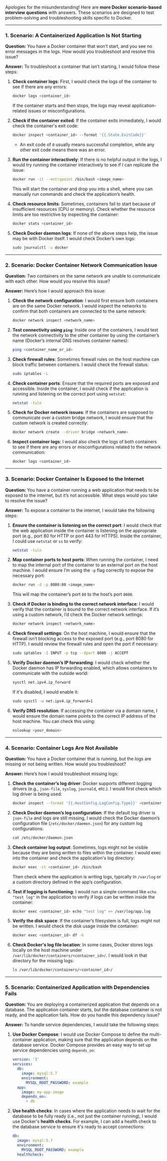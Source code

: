 Apologies for the misunderstanding! Here are **more Docker scenario-based interview questions** with answers. These scenarios are designed to test problem-solving and troubleshooting skills specific to Docker.

---

### 1. **Scenario: A Containerized Application Is Not Starting**

**Question:**
You have a Docker container that won’t start, and you see no error messages in the logs. How would you troubleshoot and resolve this issue?

**Answer:**
To troubleshoot a container that isn’t starting, I would follow these steps:

1. **Check container logs**:
   First, I would check the logs of the container to see if there are any errors:
   ```bash
   docker logs <container_id>
   ```
   If the container starts and then stops, the logs may reveal application-related issues or misconfigurations.

2. **Check if the container exited**:
   If the container exits immediately, I would check the container's exit code:
   ```bash
   docker inspect <container_id> --format '{{.State.ExitCode}}'
   ```
   - An exit code of `0` usually means successful completion, while any other exit code means there was an error.

3. **Run the container interactively**:
   If there is no helpful output in the logs, I would try running the container interactively to see if I can replicate the issue:
   ```bash
   docker run -it --entrypoint /bin/bash <image_name>
   ```
   This will start the container and drop you into a shell, where you can manually run commands and check the application’s health.

4. **Check resource limits**:
   Sometimes, containers fail to start because of insufficient resources (CPU or memory). Check whether the resource limits are too restrictive by inspecting the container:
   ```bash
   docker stats <container_id>
   ```

5. **Check Docker daemon logs**:
   If none of the above steps help, the issue may be with Docker itself. I would check Docker’s own logs:
   ```bash
   sudo journalctl -u docker
   ```

---

### 2. **Scenario: Docker Container Network Communication Issue**

**Question:**
Two containers on the same network are unable to communicate with each other. How would you resolve this issue?

**Answer:**
Here’s how I would approach this issue:

1. **Check the network configuration**:
   I would first ensure both containers are on the same Docker network. I would inspect the networks to confirm that both containers are connected to the same network:
   ```bash
   docker network inspect <network_name>
   ```

2. **Test connectivity using `ping`**:
   Inside one of the containers, I would test the network connectivity to the other container by using the container’s name (Docker’s internal DNS resolves container names):
   ```bash
   ping <container_name_or_id>
   ```

3. **Check firewall rules**:
   Sometimes firewall rules on the host machine can block traffic between containers. I would check the firewall status:
   ```bash
   sudo iptables -L
   ```

4. **Check container ports**:
   Ensure that the required ports are exposed and accessible. Inside the container, I would check if the application is running and listening on the correct port using `netstat`:
   ```bash
   netstat -tuln
   ```

5. **Check for Docker network issues**:
   If the containers are supposed to communicate over a custom bridge network, I would ensure that the custom network is created correctly:
   ```bash
   docker network create --driver bridge <network_name>
   ```

6. **Inspect container logs**:
   I would also check the logs of both containers to see if there are any errors or misconfigurations related to the network communication:
   ```bash
   docker logs <container_id>
   ```

---

### 3. **Scenario: Docker Container Is Exposed to the Internet**

**Question:**
You have a container running a web application that needs to be exposed to the internet, but it’s not accessible. What steps would you take to resolve the issue?

**Answer:**
To expose a container to the internet, I would take the following steps:

1. **Ensure the container is listening on the correct port**:
   I would check that the web application inside the container is listening on the appropriate port (e.g., port 80 for HTTP or port 443 for HTTPS). Inside the container, I could use `netstat` or `ss` to verify:
   ```bash
   netstat -tuln
   ```

2. **Map container ports to host ports**:
   When running the container, I need to map the internal port of the container to an external port on the host machine. I would ensure I’m using the `-p` flag correctly to expose the necessary port:
   ```bash
   docker run -d -p 8080:80 <image_name>
   ```
   This will map the container’s port `80` to the host’s port `8080`.

3. **Check if Docker is binding to the correct network interface**:
   I would verify that the container is bound to the correct network interface. If it’s using a custom network, I’d check the Docker network settings:
   ```bash
   docker network inspect <network_name>
   ```

4. **Check firewall settings**:
   On the host machine, I would ensure that the firewall isn’t blocking access to the exposed port (e.g., port 8080 for HTTP). I would review the firewall rules and open the port if necessary:
   ```bash
   sudo iptables -I INPUT -p tcp --dport 8080 -j ACCEPT
   ```

5. **Verify Docker daemon’s IP forwarding**:
   I would check whether the Docker daemon has IP forwarding enabled, which allows containers to communicate with the outside world:
   ```bash
   sysctl net.ipv4.ip_forward
   ```
   If it's disabled, I would enable it:
   ```bash
   sudo sysctl -w net.ipv4.ip_forward=1
   ```

6. **Verify DNS resolution**:
   If accessing the container via a domain name, I would ensure the domain name points to the correct IP address of the host machine. You can check this using:
   ```bash
   nslookup <your_domain>
   ```

---

### 4. **Scenario: Container Logs Are Not Available**

**Question:**
You have a Docker container that is running, but the logs are missing or not being written. How would you troubleshoot?

**Answer:**
Here’s how I would troubleshoot missing logs:

1. **Check the container’s log driver**:
   Docker supports different logging drivers (e.g., `json-file`, `syslog`, `journald`, etc.). I would first check which log driver is being used:
   ```bash
   docker inspect --format '{{.HostConfig.LogConfig.Type}}' <container_id>
   ```

2. **Check Docker daemon’s log configuration**:
   If the default log driver is `json-file` and logs are still missing, I would check the Docker daemon’s configuration file (`/etc/docker/daemon.json`) for any custom log configurations:
   ```bash
   cat /etc/docker/daemon.json
   ```

3. **Check container log output**:
   Sometimes, logs might not be visible because they are being written to files within the container. I would exec into the container and check the application's log directory:
   ```bash
   docker exec -it <container_id> /bin/bash
   ```
   Then check where the application is writing logs, typically in `/var/log` or a custom directory defined in the app’s configuration.

4. **Test if logging is functioning**:
   I would run a simple command like `echo "test log"` in the application to verify if logs can be written inside the container:
   ```bash
   docker exec <container_id> echo "test log" >> /var/log/app.log
   ```

5. **Verify the disk space**:
   If the container’s filesystem is full, logs might not be written. I would check the disk usage inside the container:
   ```bash
   docker exec <container_id> df -h
   ```

6. **Check Docker's log file location**:
   In some cases, Docker stores logs locally on the host machine under `/var/lib/docker/containers/<container_id>/`. I would look in that directory for the missing logs:
   ```bash
   ls /var/lib/docker/containers/<container_id>/
   ```

---

### 5. **Scenario: Containerized Application with Dependencies Fails**

**Question:**
You are deploying a containerized application that depends on a database. The application container starts, but the database container is not ready, and the application fails. How do you handle this dependency issue?

**Answer:**
To handle service dependencies, I would take the following steps:

1. **Use Docker Compose**:
   I would use Docker Compose to define the multi-container application, making sure that the application depends on the database service. Docker Compose provides an easy way to set up service dependencies using `depends_on`:
   ```yaml
   version: '3'
   services:
     db:
       image: mysql:5.7
       environment:
         MYSQL_ROOT_PASSWORD: example
     app:
       image: my-app-image
       depends_on:
         - db
   ```

2. **Use health checks**:
   In cases where the application needs to wait for the database to be fully ready (i.e., not just the container running), I would use Docker's **health checks**. For example, I can add a health check to the database service to ensure it's ready to accept connections:
   ```yaml
   db:
     image: mysql:5.7
     environment:
       MYSQL_ROOT_PASSWORD: example
     healthcheck:
      
